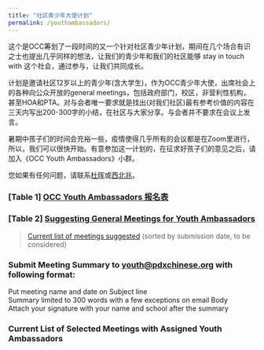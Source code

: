```yaml
---
title: "社区青少年大使计划"
permalink: /youthambassadors/
---
```


这个是OCC筹划了一段时间的又一个针对社区青少年计划，期间在几个场合有识之士也提出几乎同样的想法，让我们的青少年和我们的社区能够 stay in touch with 这个社会，通过参与，让我们共同成长。

计划是邀请社区12岁以上的青少年(含大学生)，作为OCC青少年大使，出席社会上的各种向公众开放的general meetings，包括政府部门，校区，非营利性机构，甚至HOA和PTA。对与会者唯一要求就是找出(对我们社区)最有参考价值的内容在三天内写出200-300字的小结，在社区与大家分享。与会者并不要求在会议上发言。

暑期中孩子们的时间会充裕一些，疫情使得几乎所有的会议都是在Zoom里进行，所以，我们可以很快开始。有意参加这一计划的，在征求好孩子们的意见之后，请加入《OCC Youth Ambassadors》小群。

您如果有任何问题，请联系[杜晖](mailto:oregonchinesecoalition@gmail.com)或[西北兆](mailto:hzhao@pdxchinese.org)。

### [Table 1] [OCC Youth Ambassadors 报名表](https://docs.google.com/forms/d/e/1FAIpQLSe1EF7A_RiS6q8fAk0rltDLPp_Gtii6VBpyUaQmKuOH5mp0Sg/viewform?usp=sf_link)

### [Table 2] [Suggesting General Meetings for Youth Ambassadors](https://docs.google.com/forms/d/e/1FAIpQLScxoVxLLtxuexSsiGcNMlHHqwM0lBC8eAOPJIAn0q0CdzjVmQ/viewform?usp=sf_link)

> [Current list of meetings suggested](https://docs.google.com/spreadsheets/d/1Oe5eFbY02rZMq_pgHrWSFpxqio3Tmulwai3poJnO49g/edit?usp=sharing) (sorted by submission date, to be considered)

### Submit Meeting Summary to [youth@pdxchinese.org](mailto:youth@pdxchinese.org) with following format:

Put meeting name and date on Subject line  
Summary limited to 300 words with a few exceptions on email Body   
Attach your signature with your name and school after the summary  

### Current List of Selected Meetings with Assigned Youth Ambassadors
